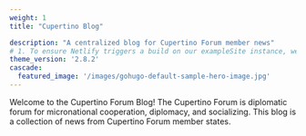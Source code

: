 ```yaml
---
weight: 1
title: "Cupertino Blog"

description: "A centralized blog for Cupertino Forum member news"
# 1. To ensure Netlify triggers a build on our exampleSite instance, we need to change a file in the exampleSite directory.
theme_version: '2.8.2'
cascade:
  featured_image: '/images/gohugo-default-sample-hero-image.jpg'
---
```

Welcome to the Cupertino Forum Blog!
The Cupertino Forum is diplomatic forum for micronational cooperation, diplomacy, and socializing. This blog is a collection of news from Cupertino Forum member states.
